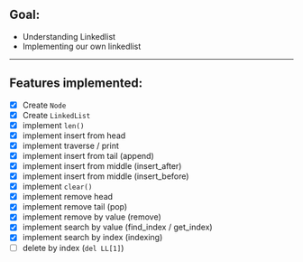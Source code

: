 ## Goal:

- Understanding Linkedlist 
- Implementing our own linkedlist

----

## Features implemented:

- [X] Create `Node`
- [X] Create `LinkedList`
- [X] implement `len()`
- [X] implement insert from head
- [X] implement traverse / print
- [X] implement insert from tail (append)
- [X] implement insert from middle (insert_after)
- [X] implement insert from middle (insert_before)
- [X] implement `clear()`
- [X] implement remove head
- [X] implement remove tail (pop)
- [X] implement remove by value (remove)
- [X] implement search by value (find_index / get_index)
- [X] implement search by index (indexing)
- [ ] delete by index (`del LL[1]`)
